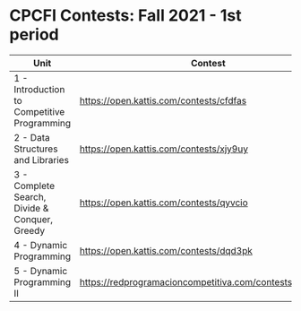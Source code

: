 # CPCFI Contests: Fall 2021 - 1st period

| Unit | Contest | Editorial |
| ---- | ------- | --------- |
| 1 - Introduction to Competitive Programming  |  https://open.kattis.com/contests/cfdfas |  |
| 2 - Data Structures and Libraries  | https://open.kattis.com/contests/xjy9uy |  |
| 3 - Complete Search, Divide & Conquer, Greedy | https://open.kattis.com/contests/qyvcio  |  |
| 4 - Dynamic Programming | https://open.kattis.com/contests/dqd3pk |  |
| 5 - Dynamic Programming II  | https://redprogramacioncompetitiva.com/contests/2020/13/ |   |
